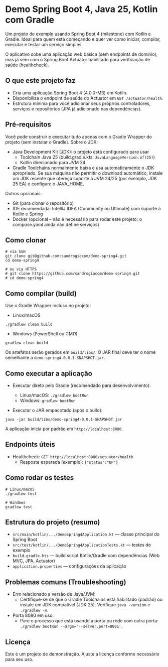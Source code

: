 # Demo Spring Boot 4, Java 25, Kotlin com Gradle

Um projeto de exemplo usando Spring Boot 4 (milestone) com Kotlin e Gradle. Ideal para quem está começando e quer ver como iniciar, compilar, executar e testar um serviço simples.

O aplicativo sobe uma aplicação web básica (sem endpoints de domínio), mas já vem com o Spring Boot Actuator habilitado para verificação de saúde (healthcheck).


## O que este projeto faz
- Cria uma aplicação Spring Boot 4 (4.0.0-M3) em Kotlin.
- Disponibiliza o endpoint de saúde do Actuator em `GET /actuator/health`.
- Estrutura mínima para você adicionar seus próprios controladores, serviços e repositórios (JPA já adicionado nas dependências).


## Pré-requisitos
Você pode construir e executar tudo apenas com o Gradle Wrapper do projeto (sem instalar o Gradle). Sobre o JDK:

- Java Development Kit (JDK): o projeto está configurado para usar
  - Toolchain Java 25 (build.gradle.kts: `JavaLanguageVersion.of(25)`)
  - Kotlin direcionado para JVM 24
- Gradle Toolchains normalmente baixa e usa automaticamente o JDK apropriado. Se sua máquina não permitir o download automático, instale um JDK recente que ofereça suporte à JVM 24/25 (por exemplo, JDK 25 EA) e configure o JAVA_HOME.

Outros opcionais:
- Git (para clonar o repositório)
- IDE recomendada: IntelliJ IDEA (Community ou Ultimate) com suporte a Kotlin e Spring
- Docker (opcional – não é necessário para rodar este projeto; o compose.yaml ainda não define serviços)


## Como clonar
```
# via SSH
git clone git@github.com:sandrogiacom/demo-spring4.git
cd demo-spring4

# ou via HTTPS
# git clone https://github.com/sandrogiacom/demo-spring4.git
# cd demo-spring4
```


## Como compilar (build)
Use o Gradle Wrapper incluso no projeto:

- Linux/macOS
```
./gradlew clean build
```

- Windows (PowerShell ou CMD)
```
gradlew clean build
```

Os artefatos serão gerados em `build/libs/`. O JAR final deve ter o nome semelhante a `demo-spring4-0.0.1-SNAPSHOT.jar`.


## Como executar a aplicação
- Executar direto pelo Gradle (recomendado para desenvolvimento):
  - Linux/macOS: `./gradlew bootRun`
  - Windows: `gradlew bootRun`

- Executar o JAR empacotado (após o build):
```
java -jar build/libs/demo-spring4-0.0.1-SNAPSHOT.jar
```

A aplicação inicia por padrão em `http://localhost:8080`.


## Endpoints úteis
- Healthcheck: `GET http://localhost:8080/actuator/health`
  - Resposta esperada (exemplo): `{"status":"UP"}`


## Como rodar os testes
```
# Linux/macOS
./gradlew test

# Windows
gradlew test
```


## Estrutura do projeto (resumo)
- `src/main/kotlin/.../DemoSpring4Application.kt` — classe principal do Spring Boot
- `src/test/kotlin/.../DemoSpring4ApplicationTests.kt` — testes de exemplo
- `build.gradle.kts` — build script Kotlin/Gradle com dependências (Web MVC, JPA, Actuator)
- `application.properties` — configurações da aplicação


## Problemas comuns (Troubleshooting)
- Erro relacionado a versão de Java/JVM:
  - Certifique-se de que o Gradle Toolchains está habilitado (padrão) ou instale um JDK compatível (JDK 25). Verifique `java -version` e `./gradlew -v`.
- Porta 8080 em uso:
  - Pare o processo que está usando a porta ou rode com outra porta: `./gradlew bootRun --args='--server.port=8081'`.


## Licença
Este é um projeto de demonstração. Ajuste a licença conforme necessário para seu uso.